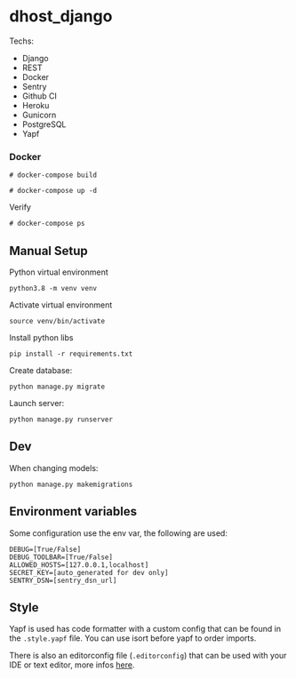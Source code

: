 # dhost_django

Techs:
- Django
- REST
- Docker
- Sentry
- Github CI
- Heroku
- Gunicorn
- PostgreSQL
- Yapf

### Docker

```
# docker-compose build
```

```
# docker-compose up -d
```

Verify
```
# docker-compose ps
```

## Manual Setup

Python virtual environment
```
python3.8 -m venv venv
```

Activate virtual environment
```
source venv/bin/activate
```

Install python libs
```
pip install -r requirements.txt
```

Create database:
```
python manage.py migrate
```

Launch server:
```
python manage.py runserver
```

## Dev

When changing models:
```
python manage.py makemigrations
```

## Environment variables

Some configuration use the env var, the following are used:
```
DEBUG=[True/False]
DEBUG_TOOLBAR=[True/False]
ALLOWED_HOSTS=[127.0.0.1,localhost]
SECRET_KEY=[auto_generated for dev only]
SENTRY_DSN=[sentry_dsn_url]
```

## Style

Yapf is used has code formatter with a custom config that can be found in the `.style.yapf` file. You can use isort before yapf to order imports.

There is also an editorconfig file (`.editorconfig`) that can be used with your IDE or text editor, more infos [here](https://editorconfig.org/).

